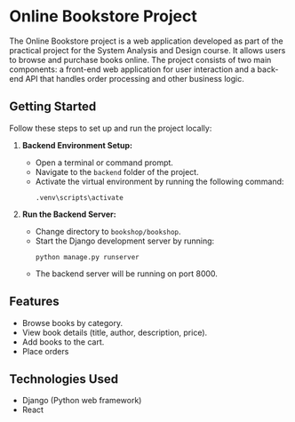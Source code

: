 # Online Bookstore Project

The Online Bookstore project is a web application developed as part of the practical project for the System Analysis and Design course. It allows users to browse and purchase books online.
The project consists of two main components: a front-end web application for user interaction and a back-end API that handles order processing and other business logic.

## Getting Started

Follow these steps to set up and run the project locally:

1. **Backend Environment Setup:**
   - Open a terminal or command prompt.
   - Navigate to the `backend` folder of the project.
   - Activate the virtual environment by running the following command:
     ```
     .venv\scripts\activate
     ```

2. **Run the Backend Server:**
   - Change directory to `bookshop/bookshop`.
   - Start the Django development server by running:
     ```
     python manage.py runserver
     ```
   - The backend server will be running on port 8000.


## Features

- Browse books by category.
- View book details (title, author, description, price).
- Add books to the cart.
- Place orders

## Technologies Used

- Django (Python web framework)
- React
